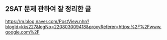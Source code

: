 ## 2SAT 문제 관하여 잘 정리한 글

https://m.blog.naver.com/PostView.nhn?blogId=kks227&logNo=220803009418&proxyReferer=https:%2F%2Fwww.google.com%2F
